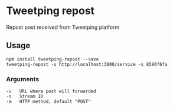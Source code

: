 # Tweetping repost

Repost post received from Tweetping platform

## Usage

```
npm install tweetping-repost --save
tweetping-repost -u http://localhost:3000/service -s 8596f6fa
```

### Arguments

```
-u   URL where post will forwarded
-s   Stream ID
-m   HTTP method, default "POST"
```


